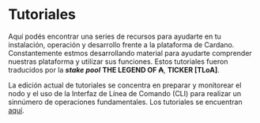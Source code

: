 # Tutoriales

Aquí podés encontrar una series de recursos para ayudarte en tu instalación, operación y desarrollo frente a la plataforma de Cardano. Constantemente estmos desarrollando material para ayudarte comprender nuestras plataforma y utilizar sus funciones. Estos tutoriales fueron traducidos por la _**stake pool**_ **THE LEGEND OF ₳**, **TICKER [TLoA]**.

La edición actual de tutoriales se concentra en preparar y monitorear el nodo y el uso de la Interfaz de Línea de Comando (CLI) para realizar un sinnúmero de operaciones fundamentales. Los tutoriales se encuentran [aquí](node-setup/).  

